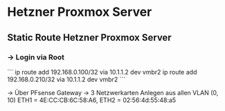# Hetzner Proxmox Server
## Static Route Hetzner Proxmox Server
### -> Login via Root
´´´
ip route add 192.168.0.100/32 via 10.1.1.2 dev vmbr2
ip route add 192.168.0.210/32 via 10.1.1.2 dev vmbr2
´´´

-> Über PFsense Gateway -> 3 Netzwerkarten Anlegen aus allen VLAN (0, 10) ETH1 = 4E:CC:CB:6C:58:A6, ETH2 = 02:56:4d:55:48:a5
